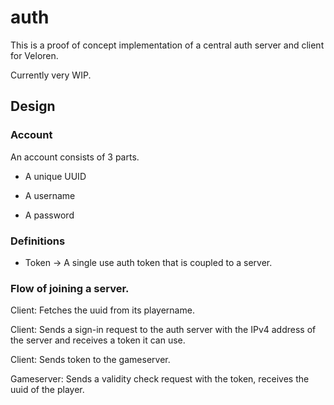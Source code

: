 # auth

This is a proof of concept implementation of a central auth server and client for Veloren.

Currently very WIP.

## Design

### Account

An account consists of 3 parts.

- A unique UUID

- A username

- A password

### Definitions

- Token -> A single use auth token that is coupled to a server.

### Flow of joining a server.

Client: Fetches the uuid from its playername.

Client: Sends a sign-in request to the auth server with the IPv4 address of the server and receives a token it can use.

Client: Sends token to the gameserver.

Gameserver: Sends a validity check request with the token, receives the uuid of the player.
